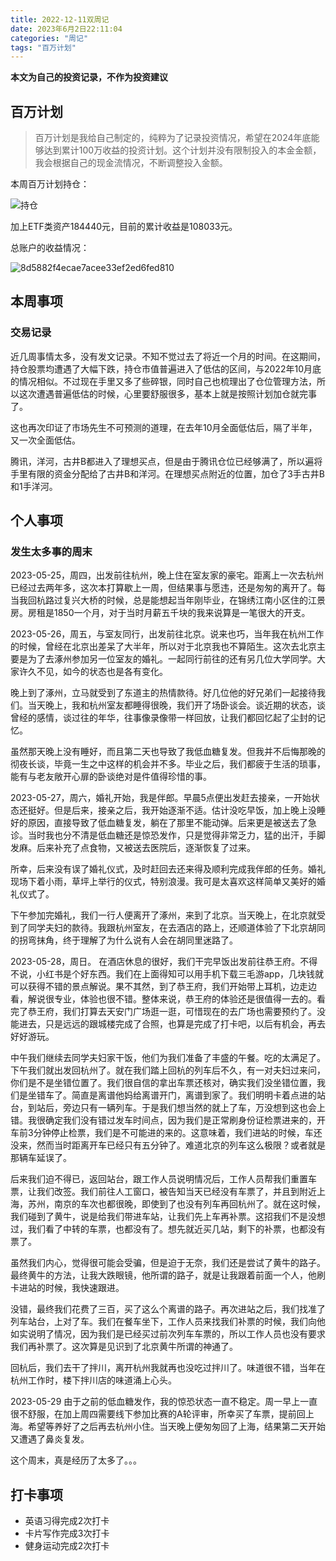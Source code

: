 ```yaml
---
title: 2022-12-11双周记
date: 2023年6月2日22:11:04
categories: "周记"
tags: "百万计划" 
---
```


**本文为自己的投资记录，不作为投资建议**

## 百万计划

> 百万计划是我给自己制定的，纯粹为了记录投资情况，希望在2024年底能够达到累计100万收益的投资计划。这个计划并没有限制投入的本金金额，我会根据自己的现金流情况，不断调整投入金额。

本周百万计划持仓：

![持仓](https://pub-pic-storge.oss-cn-shanghai.aliyuncs.com/img/202306031048131.png)

加上ETF类资产184440元，目前的累计收益是108033元。

总账户的收益情况：

![8d5882f4ecae7acee33ef2ed6fed810](https://pub-pic-storge.oss-cn-shanghai.aliyuncs.com/img/202306030928199.jpg)

<!--more-->

## 本周事项

### 交易记录

近几周事情太多，没有发文记录。不知不觉过去了将近一个月的时间。在这期间，持仓股票均遭遇了大幅下跌，持仓市值普遍进入了低估的区间，与2022年10月底的情况相似。不过现在手里又多了些碎银，同时自己也梳理出了仓位管理方法，所以这次遭遇普遍低估的时候，心里要舒服很多，基本上就是按照计划加仓就完事了。

这也再次印证了市场先生不可预测的道理，在去年10月全面低估后，隔了半年，又一次全面低估。

腾讯，洋河，古井B都进入了理想买点，但是由于腾讯仓位已经够满了，所以遍将手里有限的资金分配给了古井B和洋河。在理想买点附近的位置，加仓了3手古井B和1手洋河。

## 个人事项

### 发生太多事的周末

2023-05-25，周四，出发前往杭州，晚上住在室友家的豪宅。距离上一次去杭州已经过去两年多，这次本打算歇上一周，但结果事与愿违，还是匆匆的离开了。每当我回杭路过复兴大桥的时候，总是能想起当年刚毕业，在锦绣江南小区住的江景房。房租是1850一个月，对于当时月薪五千块的我来说算是一笔很大的开支。

2023-05-26，周五，与室友同行，出发前往北京。说来也巧，当年我在杭州工作的时候，曾经在北京出差呆了大半年，所以对于北京我也不算陌生。这次去北京主要是为了去涿州参加另一位室友的婚礼。一起同行前往的还有另几位大学同学。大家许久不见，如今的状态也是各有变化。

晚上到了涿州，立马就受到了东道主的热情款待。好几位他的好兄弟们一起接待我们。当天晚上，我和杭州室友都睡得很晚，我们开了场卧谈会。谈近期的状态，谈曾经的感情，谈过往的年华，往事像录像带一样回放，让我们都回忆起了尘封的记忆。

虽然那天晚上没有睡好，而且第二天也导致了我低血糖复发。但我并不后悔那晚的彻夜长谈，毕竟一生之中这样的机会并不多。毕业之后，我们都疲于生活的琐事，能有与老友敞开心扉的卧谈绝对是件值得珍惜的事。

2023-05-27，周六，婚礼开始，我是伴郎。早晨5点便出发赶去接亲，一开始状态还挺好。但是后来，接亲之后，我开始逐渐不适。估计没吃早饭，加上晚上没睡好的原因，直接导致了低血糖复发，躺在了那里不能动弹。后来更是被送去了急诊。当时我也分不清是低血糖还是惊恐发作，只是觉得非常乏力，猛的出汗，手脚发麻。后来补充了点食物，又被送去医院后，逐渐恢复了过来。

所幸，后来没有误了婚礼仪式，及时赶回去还来得及顺利完成我伴郎的任务。婚礼现场下着小雨，草坪上举行的仪式，特别浪漫。我可是太喜欢这样简单又美好的婚礼仪式了。

下午参加完婚礼，我们一行人便离开了涿州，来到了北京。当天晚上，在北京就受到了同学夫妇的款待。我跟杭州室友，在去酒店的路上，还顺道体验了下北京胡同的拐弯抹角，终于理解了为什么说有人会在胡同里迷路了。

2023-05-28，周日。 在酒店休息的很好，我们干完早饭出发前往恭王府。不得不说，小红书是个好东西。我们在上面得知可以用手机下载三毛游app，几块钱就可以获得不错的景点解说。果不其然，到了恭王府，我们开始带上耳机，边走边看，解说很专业，体验也很不错。整体来说，恭王府的体验还是很值得一去的。看完了恭王府，我们打算去天安门广场逛一逛，可惜现在的去广场也需要预约了。没能进去，只是远远的跟城楼完成了合照，也算是完成了打卡吧，以后有机会，再去好好游玩。

中午我们继续去同学夫妇家干饭，他们为我们准备了丰盛的午餐。吃的太满足了。下午我们就出发回杭州了。就在我们踏上回杭的列车后不久，有一对夫妇过来问，你们是不是坐错位置了。我们很自信的拿出车票还核对，确实我们没坐错位置，我们是坐错车了。简直是离谱他妈给离谱开门，离谱到家了。我们明明卡着点进的站台，到站后，旁边只有一辆列车。于是我们想当然的就上了车，万没想到这也会上错。我很确定我们没有错过发车时间点，因为我们是正常刷身份证检票进来的，开车前3分钟停止检票，我们是不可能进的来的。这意味着，我们进站的时候，车还没来，然而当时距离开车已经只有五分钟了。难道北京的列车这么极限？或者就是那辆车延误了。

后来我们迫不得已，返回站台，跟工作人员说明情况后，工作人员帮我们重置车票，让我们改签。我们前往人工窗口，被告知当天已经没有车票了，并且到附近上海，苏州，南京的车次也都很晚，即使到了也没有列车再回杭州了。就在这时候，我们碰到了黄牛，说是给我们带进车站，让我们先上车再补票。这招我们不是没想过，我们看了中转的车票，也都没有了。想先就近买几站，剩下的补票，也都没有票了。

虽然我们内心，觉得很可能会受骗，但是迫于无奈，我们还是尝试了黄牛的路子。最终黄牛的方法，让我大跌眼镜，他所谓的路子，就是让我跟着前面一个人，他刷卡进站的时候，我快速跟进。

没错，最终我们花费了三百，买了这么个离谱的路子。再次进站之后，我们找准了列车站台，上对了车。我们在餐车坐下，工作人员来找我们补票的时候，我们向他如实说明了情况，因为我们是已经买过前次列车车票的，所以工作人员也没有要求我们再补票了。这次算是见识到了北京黄牛所谓的神通了。

回杭后，我们去干了拌川，离开杭州我就再也没吃过拌川了。味道很不错，当年在杭州工作时，楼下拌川店的味道涌上心头。

2023-05-29 由于之前的低血糖发作，我的惊恐状态一直不稳定。周一早上一直很不舒服，在加上周四需要线下参加比赛的A轮评审，所幸买了车票，提前回上海。希望等养好了之后再去杭州小住。当天晚上便匆匆回了上海，结果第二天开始又遭遇了鼻炎复发。

这个周末，真是经历了太多了。。。

## 打卡事项

- 英语习得完成2次打卡
- 卡片写作完成3次打卡
- 健身运动完成2次打卡